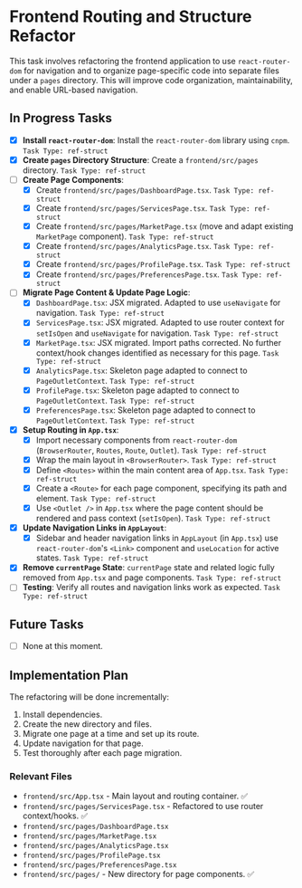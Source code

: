 # Frontend Routing and Structure Refactor

This task involves refactoring the frontend application to use `react-router-dom` for navigation and to organize page-specific code into separate files under a `pages` directory. This will improve code organization, maintainability, and enable URL-based navigation.

## In Progress Tasks

- [x] **Install `react-router-dom`**: Install the `react-router-dom` library using `cnpm`. `Task Type: ref-struct`
- [x] **Create `pages` Directory Structure**: Create a `frontend/src/pages` directory. `Task Type: ref-struct`
- [ ] **Create Page Components**:
    - [x] Create `frontend/src/pages/DashboardPage.tsx`. `Task Type: ref-struct`
    - [x] Create `frontend/src/pages/ServicesPage.tsx`. `Task Type: ref-struct`
    - [x] Create `frontend/src/pages/MarketPage.tsx` (move and adapt existing `MarketPage` component). `Task Type: ref-struct`
    - [x] Create `frontend/src/pages/AnalyticsPage.tsx`. `Task Type: ref-struct`
    - [x] Create `frontend/src/pages/ProfilePage.tsx`. `Task Type: ref-struct`
    - [x] Create `frontend/src/pages/PreferencesPage.tsx`. `Task Type: ref-struct`
- [ ] **Migrate Page Content & Update Page Logic**:
    - [x] `DashboardPage.tsx`: JSX migrated. Adapted to use `useNavigate` for navigation. `Task Type: ref-struct`
    - [x] `ServicesPage.tsx`: JSX migrated. Adapted to use router context for `setIsOpen` and `useNavigate` for navigation. `Task Type: ref-struct`
    - [x] `MarketPage.tsx`: JSX migrated. Import paths corrected. No further context/hook changes identified as necessary for this page. `Task Type: ref-struct`
    - [x] `AnalyticsPage.tsx`: Skeleton page adapted to connect to `PageOutletContext`. `Task Type: ref-struct`
    - [x] `ProfilePage.tsx`: Skeleton page adapted to connect to `PageOutletContext`. `Task Type: ref-struct`
    - [x] `PreferencesPage.tsx`: Skeleton page adapted to connect to `PageOutletContext`. `Task Type: ref-struct`
- [x] **Setup Routing in `App.tsx`**:
    - [x] Import necessary components from `react-router-dom` (`BrowserRouter`, `Routes`, `Route`, `Outlet`). `Task Type: ref-struct`
    - [x] Wrap the main layout in `<BrowserRouter>`. `Task Type: ref-struct`
    - [x] Define `<Routes>` within the main content area of `App.tsx`. `Task Type: ref-struct`
    - [x] Create a `<Route>` for each page component, specifying its path and element. `Task Type: ref-struct`
    - [x] Use `<Outlet />` in `App.tsx` where the page content should be rendered and pass context (`setIsOpen`). `Task Type: ref-struct`
- [x] **Update Navigation Links in `AppLayout`**:
    - [x] Sidebar and header navigation links in `AppLayout` (in `App.tsx`) use `react-router-dom`'s `<Link>` component and `useLocation` for active states. `Task Type: ref-struct`
- [x] **Remove `currentPage` State**: `currentPage` state and related logic fully removed from `App.tsx` and page components. `Task Type: ref-struct`
- [ ] **Testing**: Verify all routes and navigation links work as expected. `Task Type: ref-struct`

## Future Tasks

- [ ] None at this moment.

## Implementation Plan

The refactoring will be done incrementally:
1. Install dependencies.
2. Create the new directory and files.
3. Migrate one page at a time and set up its route.
4. Update navigation for that page.
5. Test thoroughly after each page migration.

### Relevant Files

- `frontend/src/App.tsx` - Main layout and routing container. ✅
- `frontend/src/pages/ServicesPage.tsx` - Refactored to use router context/hooks. ✅
- `frontend/src/pages/DashboardPage.tsx`
- `frontend/src/pages/MarketPage.tsx`
- `frontend/src/pages/AnalyticsPage.tsx`
- `frontend/src/pages/ProfilePage.tsx`
- `frontend/src/pages/PreferencesPage.tsx`
- `frontend/src/pages/` - New directory for page components. ✅ 